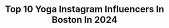 ---
title: Top 10 Yoga Instagram Influencers In Boston In 2024
description: >-
  Find top yoga Instagram influencers in Boston in 2024. Most popular hashtags: #yoga #bostonyoga #boston.
platform: Instagram
hits: 27
text_top: Identify the best Instagram profiles on inBeat.
text_bottom: inBeat holds 27 Instagram influencers like this in Boston, United States for you to collaborate.
profiles:
  - username: "africarubiop"
    fullname: >-
      Africa Rubio / Health Coach
    bio: >-
      ▫️Hormone Health Coach @nutritionschool ▫️Gut Health Coach ▫️Co-Founder @namastaywell.co ▫️Co-Founder @bostonwomensmarket ▫️Work with me ⬇️
    location: "United States"
    followers: 15507
    engagement: 358
    commentsToLikes: 0.029254
    id: ck14jacm1jby30i194h487oqj
    verified: false
    hashtags: "#healthandwellness, #holisticapproach, #healthieryou, #namastaywell"
  - username: "konstantinkakanias"
    fullname: >-
      Konstantin Kakanias
    bio: >-
      
    location: "United States"
    followers: 8733
    engagement: 1245
    commentsToLikes: 0.054125
    id: ck0u20d0nyfsb0i196i4zegtf
    verified: false
    hashtags: "#cafedeflore, #medusaart, #bidenharris2020, #joebiden2020"
  - username: "alyraymer"
    fullname: >-
      ALY RAYMER | SOUND MEDITATION + WELLNESS LEADER
    bio: >-
      I just 💜 to move, sweat, groove & chill Founding Instructor @bspokestudios ❤️ cats,spritzin,memes,music 📍BOSTON & ATX
    location: "United States"
    followers: 27997
    engagement: 84
    commentsToLikes: 0.049916
    id: ck0w4t74j0an00i19x53ktavn
    verified: false
    hashtags: "#bostonfit, #soundhealer, #bostonyoga, #indoorcycling"
  - username: "miss_red_vegan"
    fullname: >-
      Melissa  Dion 🧜🏻‍♀️🌱🥑
    bio: >-
      Single 42yo intersectional vegan feminist leftist❤️🌱💋 Standup comedy, reading, travel, theater, running, yoga, barre, kickboxing #BLM 🐶♌️ Raleigh, NC
    location: "United States"
    followers: 36849
    engagement: 216
    commentsToLikes: 0.136094
    id: ck0vz21bq6wat0i19tdrx7og5
    verified: false
    hashtags: "#redheadwoman, #gingerhair, #muttsofinstagram, #redheadsofig"
  - username: "eatrunandallinbetween"
    fullname: >-
      Calli Pappas
    bio: >-
      🌻 @nutritionschool Health Coach 🤸🏼‍♀️ @corepoweryoga C2 & Yoga Sculpt 🌎 Culture & People Experience in Healthcare 📍 Boston, MA 💌pappascalli@gmail.com
    location: "United States"
    followers: 12376
    engagement: 49
    commentsToLikes: 0.032575
    id: clgcjp3nzk9iv0j08uo8ldm2v
    verified: false
    hashtags: ""
  - username: "thecoastalyogi"
    fullname: >-
      SARAH WHITE // COASTIE
    bio: >-
      ▫️ E-RYT 200 | Yoga Sculpt | Yin | PSM ▫️ @thecoastalmethod | founder ▫️ @bspokestudios | instructor next IG LIVE class! ▫️ 8/27 7:30am ET Yoga Sculpt
    location: "United States"
    followers: 8933
    engagement: 830
    commentsToLikes: 0.031089
    id: ck6tzmxkranhb0j71n12e9dq7
    verified: false
    hashtags: "#thecoastalyogi, #yogasculpt, #yoga, #magnetic"
  - username: "amandarunsboston"
    fullname: >-
      Amanda Nurse | Runner & Coach
    bio: >-
      👩🏻‍💻 Run Coach, Yoga Teacher, Mama of 2 🏃🏻‍♀️ Marathoner x22 for @adidasrunning 🏅 Olympic Trialist x2 (2:40 PR) 👇🏼 Interested in training? Learn more!
    location: "United States"
    followers: 18281
    engagement: 428
    commentsToLikes: 0.056437
    id: ck5hjh5bcgme50i11qohikmjs
    verified: false
    hashtags: "#birthstory, #helloworld, #loveyou, #babygirl"
  - username: "yogagolfdad"
    fullname: >-
      Ronan O'Connor
    bio: >-
      🦸🏻‍♂️ Yoga Teacher 🏌🏼‍♂️ Golf Legend 🧔🏻 Dad to Natalia ☘️ Dublinese 🕹 Boston, MA 🎙 My Interview ⛳️ w/ @bogeyboyspod👇
    location: "United States"
    followers: 19357
    engagement: 413
    commentsToLikes: 0.025139
    id: ck14jabt8jbtv0i19ar16c9aw
    verified: false
    hashtags: "#brogis, #winningyoga, #yogagolfdad, #foryoupage"
  - username: "bspokestudios"
    fullname: >-
      B/SPOKE Studios
    bio: >-
      Boston, Wellesley, Cape House, ON DEMAND + LiveStream R/DE | STRENGTH | YOGA | PERSONAL TRAINING Created To Improve Life
    location: "United States"
    followers: 28113
    engagement: 100
    commentsToLikes: 0.045848
    id: ck55lj7wt1p6v0i11fjwc7avl
    verified: false
    hashtags: "#bspokelife, #bspokewarehouse, #elmbank, #fitnessinstructor"
  - username: "bentley.likethecar"
    fullname: >-
      B   E   N   T   L   E   Y
    bio: >-
      Welcome to my world. AZ 🌵 @alomoves instructor #BentleyFridayFlows Yoga Classes/Events/Links⬇️
    location: "United States"
    followers: 39005
    engagement: 34
    commentsToLikes: 0.028021
    id: ck0u9m67ea2vb0i19zp36ljnf
    verified: false
    hashtags: "#yogacommunity, #yogajourney, #yoga, #yogalove"
---